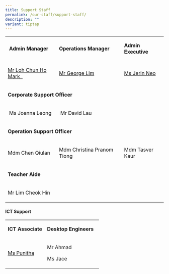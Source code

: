 ```yaml
---
title: Support Staff
permalink: /our-staff/support-staff/
description: ""
variant: tiptap
---
```

<table><tbody><tr><td rowspan="1" colspan="1"><p>&nbsp;<strong>Admin Manager</strong><br></p></td><td rowspan="1" colspan="1"><p><strong>Operations Manager</strong></p></td><td rowspan="1" colspan="1"><p><strong>Admin Executive</strong> <br></p></td></tr><tr><td rowspan="1" colspan="1"><p><a href="mailto:mark_loh@schools.gov.sg" rel="noopener noreferrer nofollow" target="">Mr Loh Chun Ho Mark&nbsp;&nbsp;</a><br></p></td><td rowspan="1" colspan="1"><p><a href="mailto:lim_soon_mong@moe.edu.sg" rel="noopener noreferrer nofollow" target="">Mr George Lim</a></p></td><td rowspan="1" colspan="1"><p><a href="mailto:neo_li_lee@moe.edu.sg" rel="noopener noreferrer nofollow" target="">Ms Jerin Neo</a>&nbsp;</p></td></tr><tr><td rowspan="1" colspan="3"><p><strong>Corporate Support Officer&nbsp;</strong></p></td></tr><tr><td rowspan="1" colspan="1"><p>&nbsp;Ms Joanna Leong&nbsp;</p></td><td rowspan="1" colspan="1"><p>&nbsp;Mr David Lau</p></td><td rowspan="1" colspan="1"><p></p></td></tr><tr><td rowspan="1" colspan="3"><p><strong>Operation Support Officer</strong></p></td></tr><tr><td rowspan="1" colspan="1"><p>Mdm Chen Qiulan&nbsp;&nbsp;</p></td><td rowspan="1" colspan="1"><p>Mdm Christina Pranom Tiong&nbsp;&nbsp;</p></td><td rowspan="1" colspan="1"><p>Mdm Tasver Kaur</p></td></tr><tr><td rowspan="1" colspan="3"><p><strong>Teacher Aide</strong></p></td></tr><tr><td rowspan="1" colspan="1"><p>Mr Lim Cheok Hin</p></td><td rowspan="1" colspan="1"><p></p></td><td rowspan="1" colspan="1"><p></p></td></tr></tbody></table><h4><strong>ICT Support</strong></h4><table><tbody><tr><td rowspan="1" colspan="1"><p><strong>ICT Associate</strong></p></td><td rowspan="1" colspan="1"><p><strong>Desktop Engineers</strong>&nbsp;&nbsp;</p></td></tr><tr><td rowspan="1" colspan="1"><p><a href="mailto:soundara_rajan_punitha_selvi@moe.edu.sg" rel="noopener noreferrer nofollow" target="">Ms Punitha</a></p></td><td rowspan="1" colspan="1"><p>Mr Ahmad  </p><p>Ms Jace</p></td></tr></tbody></table><p></p>